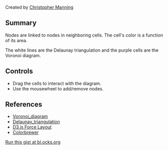 Created by [Christopher Manning](http://www.christophermanning.org/projects/voronoi-diagram-with-force-directed-nodes-and-delaunay-links/)

Summary
-------

Nodes are linked to nodes in neighboring cells. The cell's color is a function of its area.

The white lines are the Delaunay triangulation and the purple cells are the Voronoi diagram.

Controls
-------
 * Drag the cells to interact with the diagram.
 * Use the mousewheel to add/remove nodes.

References
----------
 * [Voronoi_diagram](http://en.wikipedia.org/wiki/Voronoi_diagram)
 * [Delaunay_triangulation](http://en.wikipedia.org/wiki/Delaunay_triangulation)
 * [D3.js Force Layout](https://github.com/mbostock/d3/wiki/Force-Layout)
 * [Colorbrewer](https://github.com/mbostock/d3/wiki/Ordinal-Scales#colorbrewer)

[Run this gist at bl.ocks.org](http://bl.ocks.org/1734663)
